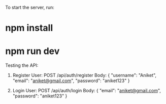To start the server, run:
# npm install
# npm run dev

Testing the API: 

1. Register User:
POST /api/auth/register
Body: {
    "username": "Aniket",
    "email": "aniket@gmail.com",
    "password": "aniket123"
}

2. Login User:
POST /api/auth/login
Body: {
    "email": "aniket@gmail.com",
    "password": "aniket123"
}
